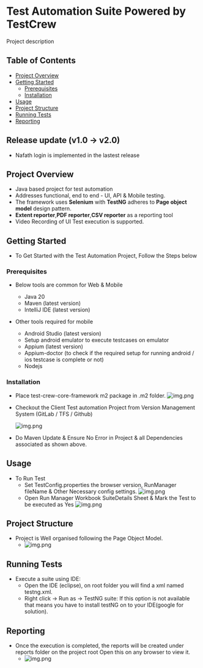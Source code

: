 # Test Automation Suite Powered by TestCrew

Project description

## Table of Contents

- [Project Overview](#project-overview)
- [Getting Started](#getting-started)
    - [Prerequisites](#prerequisites)
    - [Installation](#installation)
- [Usage](#usage)
- [Project Structure](#project-structure)
- [Running Tests](#running-tests)
- [Reporting](#reporting)

## Release update (v1.0 -> v2.0)

- Nafath login is implemented in the lastest release

## Project Overview

- Java based project for test automation
- Addresses functional, end to end - UI, API & Mobile testing.
- The framework uses **Selenium** with **TestNG** adheres to **Page object model** design pattern.
- **Extent reporter**,**PDF reporter**,**CSV reporter** as a reporting tool
- Video Recording of UI Test execution is supported.

## Getting Started

- To Get Started with the Test Automation Project, Follow the Steps below

### Prerequisites

- Below tools are common for Web & Mobile
    - Java 20
    - Maven (latest version)
    - IntelliJ IDE (latest version)

- Other tools required for mobile
    - Android Studio (latest version)
    - Setup android emulator to execute testcases on emulator
    - Appium (latest version)
    - Appium-doctor (to check if the required setup for running android / ios testcase is complete or not)
    - Nodejs

### Installation

- Place test-crew-core-framework m2 package in .m2 folder.
  ![img.png](readme/img.png)


- Checkout the Client Test automation Project from Version Management System (GitLab / TFS / Github)

  ![img.png](readme/img_1.png)


- Do Maven Update & Ensure No Error in Project & all Dependencies associated as shown above.

## Usage

- To Run Test
    - Set TestConfig.properties the browser version, RunManager fileName & Other Necessary config settings.
      ![img.png](readme/img_2.png)
    - Open Run Manager Workbook SuiteDetails Sheet & Mark the Test to be executed as Yes
      ![img.png](readme/img_3.png)

## Project Structure

- Project is Well organised following the Page Object Model.
    - ![img.png](readme/img_4.png)

## Running Tests

- Execute a suite using IDE:
    - Open the IDE (eclipse), on root folder you will find a xml named testng.xml.
    - Right click -> Run as -> TestNG suite: If this option is not available that means you have to install testNG on to
      your IDE(google for solution).

## Reporting

- Once the execution is completed, the reports will be created under reports folder on the project root Open this on any browser to view it.
    - ![img.png](readme/img_5.png)
